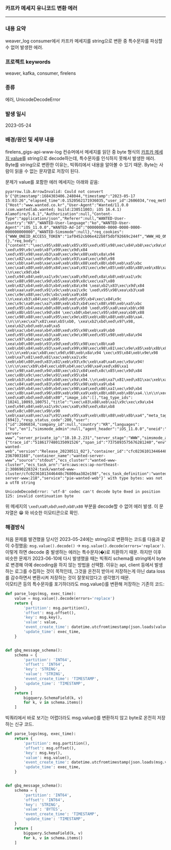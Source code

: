 ### 카프카 메세지 유니코드 변환 에러
---

### 내용 요약
weaver_log consumer에서 카프카 메세지를 string으로 변환 중 특수문자를 파싱할 수 없어 발생한 에러.

### 프로젝트 keywords
weaver, kafka, consumer, firelens

### 종류
에러, UnicodeDecodeError

### 발생 일시
2023-05-24

### 배경/원인 및 세부 내용
firelens_gigs-api-www-log 컨슈머에서 메세지를 읽던 중 byte 형식의 [카프카 메세지 value](https://docs.confluent.io/platform/current/clients/confluent-kafka-python/html/index.html#confluent_kafka.Message.value)를 string으로 decode하는데, 특수문자를 인식하지 못해서 발생한 에러. Byte를 string으로 변환한 이유는, 빅쿼리에서 내용을 알아볼 수 있기 때문. Byte는 사람이 읽을 수 없는 문자열로 저장이 된다.

문제가 value를 포함한 에러 메세지는 아래와 같음:
```shell
pyarrow.lib.ArrowInvalid: Could not convert b'{"@timestamp":1684303406.248044,"timestamp":"2023-05-17 15:03:26","elapsed_time":0.1520562171936035,"user_id":2606034,"req_method":"POST","req_path":"/api/chaos/community/v2/posts","req_path_distinct":"/api/chaos/community/v2/posts","req_client_ip":"211.234.198.84","req_headers":{"Host":"www.wanted.co.kr","User-Agent":"Wanted/11.0.0 (com.wantedlab.wanted; build:230511003; iOS 16.4.1) Alamofire/5.6.1","Authorization":null,"Content-Type":"application/json","Referer":null,"WANTED-User-Country":"KR","WANTED-User-language":"ko","WANTED-User-Agent":"iOS_11.0.0","WANTED-Ad-Id":"00000000-0000-0000-0000-000000000000","WANTED-Simsmode":null},"req_cookies":{"WWW_ONEID_ACCESS_TOKEN":"1af0452cb06e422b8f5dbf92669c244f","WWW_HQ_ONEID_ACCESS_TOKEN":null},"req_querystring":{},"req_body":{"content":"\xec\x95\x88\xeb\x85\x95\xed\x95\x98\xec\x84\xb8\xec\x9a\x94!\\n\xec\xb7\xa8\xec\x97\x85&\xec\x9e\xac\xec\xb7\xa8\xec\x97\x85 \xed\x99\x9c\xeb\x8f\x99\xec\x9d\x84 \xed\x95\x98\xea\xb3\xa0\xec\x9e\x88\xeb\x8a\x94 \xec\x82\xac\xeb\x9e\x8c\xeb\x93\xa4\xec\x9d\x98 \xec\xbb\xa4\xeb\xae\xa4\xeb\x8b\x88\xed\x8b\xb0\xeb\xa5\xbc \xec\xa4\x80\xeb\xb9\x84\xec\xa4\x91\xec\x9e\x85\xeb\x8b\x88\xeb\x8b\xa4! \\n\xec\x9d\xb4 \xed\x94\x84\xeb\xa1\x9c\xec\xa0\x9d\xed\x8a\xb8\xeb\xa1\x9c \xec\x88\x98\xec\x9d\xb5\xea\xb9\x8c\xec\xa7\x80 \xeb\x82\xb4\xeb\xb3\xb4\xeb\x8a\x94 \xea\xb2\x83\xec\x9d\x84 \xeb\xaa\xa9\xed\x91\x9c\xeb\xa1\x9c \xed\x95\x98\xea\xb3\xa0 \xec\x9e\x88\xec\x9c\xbc\xeb\xa9\xb0 \\n\xea\xb3\x84\xec\x86\x8d\xed\x95\xb4\xec\x84\x9c \xec\x9c\xa0\xec\xa7\x80\xeb\xb3\xb4\xec\x88\x98\xeb\xa5\xbc \xed\x95\xb4\xea\xb0\x80\xeb\xa9\xb0 \xed\x95\xa8\xea\xbb\x98 \xeb\x8b\xb5\xec\x9d\x84 \xec\xb0\xbe\xec\x95\x84\xea\xb0\x88 \xec\x98\x88\xec\xa0\x95\xec\x9e\x85\xeb\x8b\x88\xeb\x8b\xa4. \\n\\n\xec\xa7\x81\xea\xb5\xb0, \xea\xb2\xbd\xed\x97\x98, \xea\xb2\xbd\xeb\xa0\xa5 \xeb\xac\xb4\xea\xb4\x80\xed\x95\x98\xeb\xa9\xb0 \xed\x95\x98\xea\xb3\xa0\xec\x9e\x90\xed\x95\x98\xeb\x8a\x94 \xec\x97\xb4\xec\xa0\x95 \xea\xb0\x80\xeb\x93\x9d\xed\x95\x98\xec\x8b\xa0 \xeb\xb6\x84\xeb\x93\xa4\xed\x99\x98\xec\x98\x81\xec\x9e\x85\xeb\x8b\x88\xeb\x8b\xa4. \\n\\n\xeb\xac\xb8\xec\x9d\x98\xeb\x8a\x94 \xec\x95\x84\xeb\x9e\x98 \xeb\xa7\x81\xed\x81\xac\xeb\xa1\x9c \xeb\xb6\x80\xed\x83\x81\xeb\x93\x9c\xeb\xa0\xa4\xec\x9a\x94! \\n\\n\xec\xb9\xb4\xec\xb9\xb4\xec\x98\xa4\xed\x86\xa1 \xec\x98\xa4\xed\x94\x88\xec\xb1\x84\xed\x8c\x85\xec\x9d\x84 \xec\x8b\x9c\xec\x9e\x91\xed\x95\xb4 \xeb\xb3\xb4\xec\x84\xb8\xec\x9a\x94.\\n\xeb\xa7\x81\xed\x81\xac\xeb\xa5\xbc \xec\x84\xa0\xed\x83\x9d\xed\x95\x98\xeb\xa9\xb4 \xec\xb9\xb4\xec\xb9\xb4\xec\x98\xa4\xed\x86\xa1\xec\x9d\xb4 \xec\x8b\xa4\xed\x96\x89\xeb\x90\xa9\xeb\x8b\x88\xeb\x8b\xa4.\\n\\n\xec\x82\xac\xec\x9d\xb4\xeb\x93\x9c\xed\x94\x84\xeb\xa1\x9c\xec\xa0\x9d\xed\x8a\xb8\\nhttps://open.kakao.com/o/smSgKvkf\\n\\n\xea\xb0\x90\xec\x82\xac\xed\x95\xa9\xeb\x8b\x88\xeb\x8b\xa4 \xed\xa0\xbd\xed\xb8\x80","image_ids":[],"tag_type_ids":[10241,10093,10075],"title":"\xec\x83\x88\xeb\xa1\x9c\xec\x9a\xb4 \xed\x94\x84\xeb\xa1\x9c\xec\xa0\x9d\xed\x8a\xb8 \xed\x8c\x80\xec\x9b\x90 \xeb\xaa\xa8\xec\xa7\x91\xed\x95\xa9\xeb\x8b\x88\xeb\x8b\xa4","meta_tag_ids":[694]},"resp_status_code":200,"user":{"id":2606034,"company_id":null,"country":"KR","languages":["ko","en"],"simsmode_admin":null,"agent_header":"iOS_11.0.0","oneid":"BDbbn8HpHqeCEZ6cwuRzBf","access_token":"1af0452cb06e422b8f5dbf92669c244f","company_role":null},"server_host":"wanted-server-www","server_private_ip":"10.10.2.231","server_stage":"WWW","simsmode_admin":null,"server_version":"python3","level":"OK","dd":{"trace_id":"5186177480135091526","span_id":"7375893575676281240","env":"www","service":"pie-wanted-web","version":"Release_20230511_02"},"container_id":"cfc02361013446448c76800aa382e198-2367003168","container_name":"wanted-server-www","source":"stdout","ecs_cluster":"wanted-www-cluster","ecs_task_arn":"arn:aws:ecs:ap-northeast-2:308690228324:task/wanted-www-cluster/cfc02361013446448c76800aa382e198","ecs_task_definition":"wanted-server-www:218","service":"pie-wanted-web"}' with type bytes: was not a utf8 string

UnicodeDecodeError: 'utf-8' codec can't decode byte 0xed in position 125: invalid continuation byte
```
위 메세지의 `\xed\xa0\xbd\xed\xb8\x80` 부분을 decode할 수 없어 에러 발생. 이 문자열은 😁 와 비슷한 이모티콘으로 확인.

### 해결방식
처음 문제를 발견했을 당시인 2023-05-24에는 string으로 변환하는 코드를 다음과 같이 수정했음: `msg.value().decode()` -> `msg.value().decode(errors='replace')`. 이렇게 하면 decode 중 발생하는 에러는 특수문자(�)로 치환하기 때문.
하지만 이후 비슷한 문제가 2023-06-10에 다시 발생했을 때는 빅쿼리 schema를 string에서 byte로 변경해 아예 decoding을 하지 않는 방법을 선택함. 이유는 api, client 등에서 발생하는 로그를 수집하는 것이 목적인데, 그것을 온전히 받아서 저장하는게 아닌 data loss를 감수하면서 변환시켜 저장하는 것이 잘못되었다고 생각했기 때문.  
이모티콘 등의 특수문자를 포기하더라도 msg.value()를 변환해 저장하는 기존의 코드:
```python
def parse_logs(msg, exec_time):
    value = msg.value().decode(errors='replace')
    return {
        'partition': msg.partition(),
        'offset': msg.offset(),
        'key': msg.key(),
        'value': value,
        'event_create_time': datetime.utcfromtimestamp(json.loads(value)['@timestamp']),
        'update_time': exec_time,
    }


def gbq_message_schema():
    schema = {
        'partition': 'INT64',
        'offset': 'INT64',
        'key': 'STRING',
        'value': 'STRING',
        'event_create_time': 'TIMESTAMP',
        'update_time': 'TIMESTAMP',
    }
    return [
        bigquery.SchemaField(k, v)
        for k, v in schema.items()
    ]
```
빅쿼리에서 바로 보기는 어렵더라도 msg.value()를 변환하지 않고 byte로 온전히 저장하는 신규 코드.
```python
def parse_logs(msg, exec_time):
    return {
        'partition': msg.partition(),
        'offset': msg.offset(),
        'key': msg.key(),
        'value': msg.value(),
        'event_create_time': datetime.utcfromtimestamp(json.loads(msg.value().decode(errors='replace'))['@timestamp']),
        'update_time': exec_time,
    }


def gbq_message_schema():
    schema = {
        'partition': 'INT64',
        'offset': 'INT64',
        'key': 'STRING',
        'value': 'BYTES',
        'event_create_time': 'TIMESTAMP',
        'update_time': 'TIMESTAMP',
    }
    return [
        bigquery.SchemaField(k, v)
        for k, v in schema.items()
    ]
```
